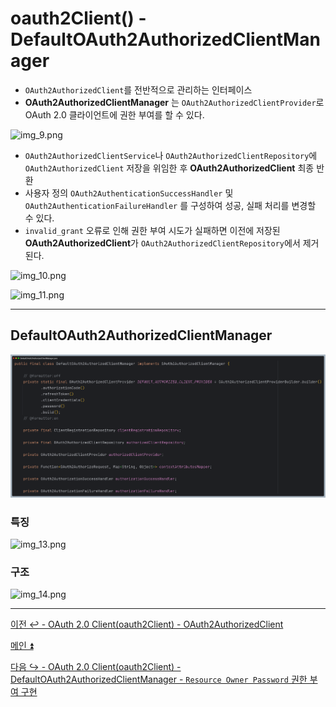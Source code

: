 # oauth2Client() - DefaultOAuth2AuthorizedClientManager

- `OAuth2AuthorizedClient`를 전반적으로 관리하는 인터페이스
- **OAuth2AuthorizedClientManager** 는 `OAuth2AuthorizedClientProvider`로 OAuth 2.0 클라이언트에 권한 부여를 할 수 있다.

![img_9.png](image/img_9.png)

- `OAuth2AuthorizedClientService`나 `OAuth2AuthorizedClientRepository`에 `OAuth2AuthorizedClient` 저장을 위임한 후 **OAuth2AuthorizedClient** 최종 반환
- 사용자 정의 `OAuth2AuthenticationSuccessHandler` 및 `OAuth2AuthenticationFailureHandler` 를 구성하여 성공, 실패 처리를 변경할 수 있다.
- `invalid_grant` 오류로 인해 권한 부여 시도가 실패하면 이전에 저장된 **OAuth2AuthorizedClient**가 `OAuth2AuthorizedClientRepository`에서 제거된다.

![img_10.png](image/img_10.png)

![img_11.png](image/img_11.png)

---

## DefaultOAuth2AuthorizedClientManager

![img_18.png](image_1/img_18.png)

### 특징

![img_13.png](image/img_13.png)

### 구조

![img_14.png](image/img_14.png)

---

[이전 ↩️ - OAuth 2.0 Client(oauth2Client) - OAuth2AuthorizedClient](https://github.com/genesis12345678/TIL/blob/main/Spring/security/oauth/OAuth2Client/OAuth2AuthorizedClient.md)

[메인 ⏫](https://github.com/genesis12345678/TIL/blob/main/Spring/security/oauth/main.md)

[다음 ↪️ - OAuth 2.0 Client(oauth2Client) - DefaultOAuth2AuthorizedClientManager - `Resource Owner Password` 권한 부여 구현](https://github.com/genesis12345678/TIL/blob/main/Spring/security/oauth/OAuth2Client/Resource%20Owner%20Password.md)


